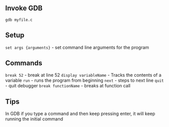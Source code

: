 ## Invoke GDB
```shell
gdb myfile.c
```

## Setup
`set args {arguments}` - set command line arguments for the program

## Commands
`break 52` - break at line 52
`display variableName` - Tracks the contents of a variable
`run` - runs the program from beginning
`next` - steps to next line
`quit` - quit debugger
`break functionName` - breaks at function call

## Tips
In GDB if you type a command and then keep pressing enter, it will keep running the initial command